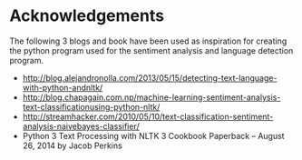 # Acknowledgements

The following 3 blogs and book have been used as inspiration for creating the python
program used for the sentiment analysis and language detection program.
* http://blog.alejandronolla.com/2013/05/15/detecting-text-language-with-python-andnltk/
* http://blog.chapagain.com.np/machine-learning-sentiment-analysis-text-classificationusing-python-nltk/
* http://streamhacker.com/2010/05/10/text-classification-sentiment-analysis-naivebayes-classifier/
* Python 3 Text Processing with NLTK 3 Cookbook Paperback – August 26, 2014 by
Jacob Perkins